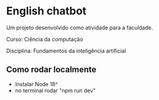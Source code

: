 # English chatbot

Um projeto desenvolvido como atividade para a faculdade.

Curso: Ciência da computação

Disciplina: Fundamentos da inteligência artificial

## Como rodar localmente

- Instalar Node 18^
- no terminal rodar "npm run dev"
